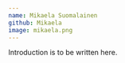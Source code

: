 ```yaml
---
name: Mikaela Suomalainen
github: Mikaela
image: mikaela.png
---
```

Introduction is to be written here.
